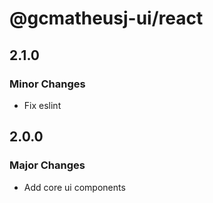# @gcmatheusj-ui/react

## 2.1.0

### Minor Changes

- Fix eslint

## 2.0.0

### Major Changes

- Add core ui components
